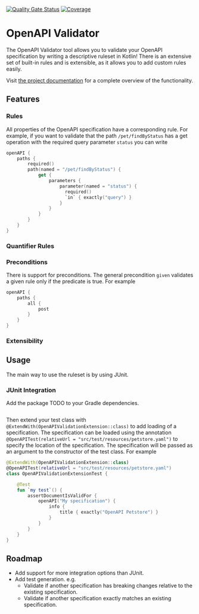 [![Quality Gate Status](https://sonarcloud.io/api/project_badges/measure?project=stefankoppier_openapi-validator&metric=alert_status)](https://sonarcloud.io/summary/new_code?id=stefankoppier_openapi-validator)
[![Coverage](https://sonarcloud.io/api/project_badges/measure?project=stefankoppier_openapi-validator&metric=coverage)](https://sonarcloud.io/summary/new_code?id=stefankoppier_openapi-validator)

# OpenAPI Validator

The OpenAPI Validator tool allows you to validate your OpenAPI specification by writing a descriptive ruleset in Kotlin!
There is an extensive set of built-in rules and is extensible, as it allows you to add custom rules easily. 

Visit [the project documentation](https://stefankoppier.github.io/openapi-validator/) for a complete overview of the 
functionality.

## Features

### Rules
All properties of the OpenAPI specification have a corresponding rule. For example, if you want to validate that the
path `/pet/findByStatus` has a get operation with the required query parameter `status` you can write
```kotlin
openAPI {
    paths {
        required()
        path(named = "/pet/findByStatus") {
            get { 
                parameters {
                    parameter(named = "status") {
                      required()
                      `in` { exactly("query") }
                    }
                }
            }
        }
    }
}
```



### Quantifier Rules

### Preconditions
There is support for preconditions. The general precondition `given` validates a given rule only if
the predicate is true. For example
```kotlin
openAPI {
    paths {
        all {
            post
        }
    }
}
```

### Extensibility

## Usage

The main way to use the ruleset is by using JUnit. 

### JUnit Integration

Add the package TODO to your Gradle dependencies.

```kotlin
```

Then extend your test class with `@ExtendWith(OpenAPIValidationExtension::class)` to add loading of a specification. The
specification can be loaded using the annotation `@OpenAPITest(relativeUrl = "src/test/resources/petstore.yaml")` to 
specify the location of the specification. The specification will be passed as an argument to the constructor of the test
class. For example
```kotlin
@ExtendWith(OpenAPIValidationExtension::class)
@OpenAPITest(relativeUrl = "src/test/resources/petstore.yaml")
class OpenAPIValidationExtensionTest {

    @Test
    fun `my test`() {
        assertDocumentIsValidFor {
            openAPI("My specification") {
                info {
                    title { exactly("OpenAPI Petstore") }
                }
            }
        }
    }
}

```

## Roadmap

- Add support for more integration options than JUnit.
- Add test generation. e.g.
  - Validate if another specification has breaking changes relative to the existing specification.
  - Validate if another specification exactly matches an existing specification. 